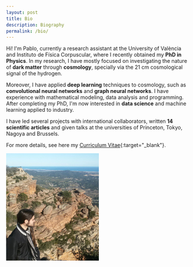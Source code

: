 ```yaml
---
layout: post
title: Bio
description: Biography
permalink: /bio/
---
```


Hi! I'm Pablo, currently a research assistant at the University of València and Instituto de Física Corpuscular, where I recently obtained my **PhD in Physics**. In my research, I have mostly focused on investigating the nature of **dark matter** through **cosmology**, specially via the 21 cm cosmological signal of the hydrogen.

Moreover, I have applied **deep learning** techniques to cosmology, such as **convolutional neural networks** and **graph neural networks**. I have experience with mathematical modeling, data analysis and programming. After completing my PhD, I'm now interested in **data science** and machine learning applied to industry.

I have led several projects with international collaborators, written **14 scientific articles** and given talks at the universities of Princeton, Tokyo, Nagoya and Brussels.

For more details, see here my [Curriculum Vitae](/PabloVD_CV.pdf){:target="_blank"}.

<img src="/images/Garbi.png" style="max-width:50%"/>
